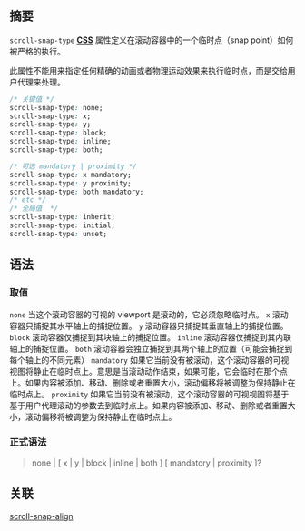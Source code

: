 ## 摘要

`scroll-snap-type` [**CSS**](../../CSS/) 属性定义在滚动容器中的一个临时点（snap point）如何被严格的执行。

此属性不能用来指定任何精确的动画或者物理运动效果来执行临时点，而是交给用户代理来处理。

```css
/* 关键值 */
scroll-snap-type: none;
scroll-snap-type: x;
scroll-snap-type: y;
scroll-snap-type: block;
scroll-snap-type: inline;
scroll-snap-type: both;

/* 可选 mandatory | proximity */
scroll-snap-type: x mandatory;
scroll-snap-type: y proximity;
scroll-snap-type: both mandatory;
/* etc */
/* 全局值  */
scroll-snap-type: inherit;
scroll-snap-type: initial;
scroll-snap-type: unset;
```

## 语法

### 取值

`none`
当这个滚动容器的可视的 viewport 是滚动的，它必须忽略临时点。
`x`
滚动容器只捕捉其水平轴上的捕捉位置。
`y`
滚动容器只捕捉其垂直轴上的捕捉位置。
`block`
滚动容器仅捕捉到其块轴上的捕捉位置。
`inline`
滚动容器仅捕捉到其内联轴上的捕捉位置。
`both`
滚动容器会独立捕捉到其两个轴上的位置（可能会捕捉到每个轴上的不同元素）
`mandatory`
如果它当前没有被滚动，这个滚动容器的可视视图将静止在临时点上。意思是当滚动动作结束，如果可能，它会临时在那个点上。如果内容被添加、移动、删除或者重置大小，滚动偏移将被调整为保持静止在临时点上。
`proximity`
如果它当前没有被滚动，这个滚动容器的可视视图将基于基于用户代理滚动的参数去到临时点上。如果内容被添加、移动、删除或者重置大小，滚动偏移将被调整为保持静止在临时点上。

### 正式语法

> none | [ x | y | block | inline | both ] [ mandatory | proximity ]?

## 关联

[scroll-snap-align](./scroll-snap-align)
